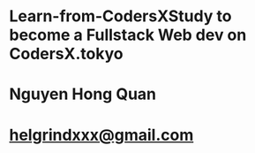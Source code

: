 # Learn-from-CodersXStudy to become a Fullstack Web dev on CodersX.tokyo
# Nguyen Hong Quan
# helgrindxxx@gmail.com
